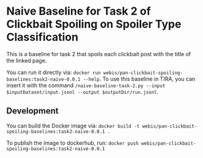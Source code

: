 # Naive Baseline for Task 2 of Clickbait Spoiling on Spoiler Type Classification

This is a baseline for task 2 that spoils each clickbait post with the title of the linked page.

You can run it directly via: `docker run webis/pan-clickbait-spoiling-baselines:task2-naive-0.0.1 --help`.
To use this baseline in TIRA, you can insert it with the command `/naive-baseline-task-2.py --input $inputDataset/input.jsonl --output $outputDir/run.jsonl`.

## Development

You can build the Docker image via: `docker build -t webis/pan-clickbait-spoiling-baselines:task2-naive-0.0.1 .`

To publish the image to dockerhub, run: `docker push webis/pan-clickbait-spoiling-baselines:task2-naive-0.0.1`

